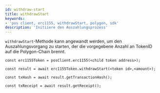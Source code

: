 ```yaml
---
id: withdraw-start
title: withdrawStart
keywords:
- 'pos client, erc1155, withdrawStart, polygon, sdk'
description: 'Initiiere den Auszahlungsprozess'
---
```


`withdrawStart`-Methode kann angewandt werden, um den Auszahlungsvorgang zu starten, der die vorgegebene Anzahl an TokenID auf die Polygon-Chain brennt.

```
const erc1155Token = posClient.erc1155(<child token address>);

const result = await erc1155Token.withdrawStart(<token id>,<amount>);

const txHash = await result.getTransactionHash();

const txReceipt = await result.getReceipt();

```
